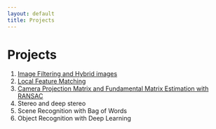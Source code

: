 ```yaml
---
layout: default
title: Projects
---
```


# Projects

1. [Image Filtering and Hybrid images](proj1.md)
2. [Local Feature Matching](proj2.md)
3. [Camera Projection Matrix and Fundamental Matrix Estimation with RANSAC](proj3.md)
4. Stereo and deep stereo
5. Scene Recognition with Bag of Words
6. Object Recognition with Deep Learning
